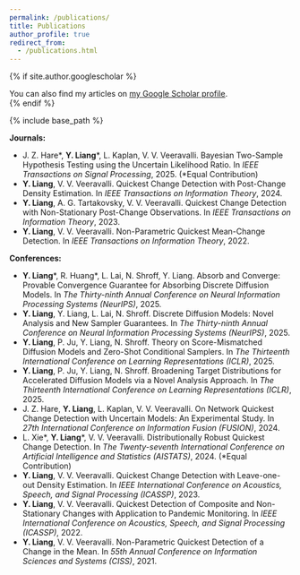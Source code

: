 ```yaml
---
permalink: /publications/
title: Publications
author_profile: true
redirect_from:
  - /publications.html
---
```


{% if site.author.googlescholar %}
  <div class="wordwrap">You can also find my articles on <a href="{{site.author.googlescholar}}">my Google Scholar profile</a>.</div>
{% endif %}

{% include base_path %}

**Journals:**
*	J. Z. Hare\*, **Y. Liang**\*, L. Kaplan, V. V. Veeravalli. Bayesian Two-Sample Hypothesis Testing using the Uncertain Likelihood Ratio. In *IEEE Transactions on Signal Processing*, 2025. (\*Equal Contribution)
*	**Y. Liang**, V. V. Veeravalli. Quickest Change Detection with Post-Change Density Estimation. In *IEEE Transactions on Information Theory*, 2024.
*	**Y. Liang**, A. G. Tartakovsky, V. V. Veeravalli. Quickest Change Detection with Non-Stationary Post-Change Observations. In *IEEE Transactions on Information Theory*, 2023.
*	**Y. Liang**, V. V. Veeravalli. Non-Parametric Quickest Mean-Change Detection. In *IEEE Transactions on Information Theory*, 2022.

**Conferences:**
*	**Y. Liang**\*, R. Huang\*, L. Lai, N. Shroff, Y. Liang. Absorb and Converge: Provable Convergence Guarantee for Absorbing Discrete Diffusion Models. In *The Thirty-ninth Annual Conference on Neural Information Processing Systems (NeurIPS)*, 2025.
*	**Y. Liang**, Y. Liang, L. Lai, N. Shroff. Discrete Diffusion Models: Novel Analysis and New Sampler Guarantees. In *The Thirty-ninth Annual Conference on Neural Information Processing Systems (NeurIPS)*, 2025.
*	**Y. Liang**, P. Ju, Y. Liang, N. Shroff. Theory on Score-Mismatched Diffusion Models and Zero-Shot Conditional Samplers. In *The Thirteenth International Conference on Learning Representations (ICLR)*, 2025.
*	**Y. Liang**, P. Ju, Y. Liang, N. Shroff. Broadening Target Distributions for Accelerated Diffusion Models via a Novel Analysis Approach. In *The Thirteenth International Conference on Learning Representations (ICLR)*, 2025.
*  J. Z. Hare, **Y. Liang**, L. Kaplan, V. V. Veeravalli. On Network Quickest Change Detection with Uncertain Models: An Experimental Study. In *27th International Conference on Information Fusion (FUSION)*, 2024.
*	L. Xie\*, **Y. Liang**\*, V. V. Veeravalli. Distributionally Robust Quickest Change Detection. In *The Twenty-seventh International Conference on Artificial Intelligence and Statistics (AISTATS)*, 2024. (\*Equal Contribution)
*	**Y. Liang**, V. V. Veeravalli. Quickest Change Detection with Leave-one-out Density Estimation. In *IEEE International Conference on Acoustics, Speech, and Signal Processing (ICASSP)*, 2023.
*	**Y. Liang**, V. V. Veeravalli. Quickest Detection of Composite and Non-Stationary Changes with Application to Pandemic Monitoring. In *IEEE International Conference on Acoustics, Speech, and Signal Processing (ICASSP)*, 2022.
*	**Y. Liang**, V. V. Veeravalli. Non-Parametric Quickest Detection of a Change in the Mean. In *55th Annual Conference on Information Sciences and Systems (CISS)*, 2021.
